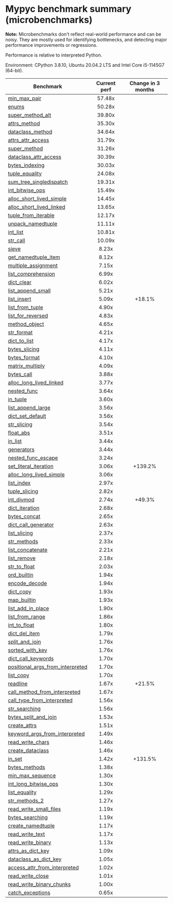 # Mypyc benchmark summary (microbenchmarks)

**Note:** Microbenchmarks don't reflect real-world performance and can be noisy.
           They are mostly used for identifying bottlenecks, and detecting major performance
           improvements or regressions.

Performance is relative to interpreted Python.

Environment: CPython 3.8.10, Ubuntu 20.04.2 LTS and Intel Core i5-1145G7 (64-bit).

| Benchmark | Current perf | Change in 3 months |
| --- | :---: | :---: |
| [min_max_pair](benchmarks/min_max_pair.md) | 57.48x |  |
| [enums](benchmarks/enums.md) | 50.28x |  |
| [super_method_alt](benchmarks/super_method_alt.md) | 39.80x |  |
| [attrs_method](benchmarks/attrs_method.md) | 35.30x |  |
| [dataclass_method](benchmarks/dataclass_method.md) | 34.64x |  |
| [attrs_attr_access](benchmarks/attrs_attr_access.md) | 31.79x |  |
| [super_method](benchmarks/super_method.md) | 31.26x |  |
| [dataclass_attr_access](benchmarks/dataclass_attr_access.md) | 30.39x |  |
| [bytes_indexing](benchmarks/bytes_indexing.md) | 30.03x |  |
| [tuple_equality](benchmarks/tuple_equality.md) | 24.08x |  |
| [sum_tree_singledispatch](benchmarks/sum_tree_singledispatch.md) | 19.31x |  |
| [int_bitwise_ops](benchmarks/int_bitwise_ops.md) | 15.49x |  |
| [alloc_short_lived_simple](benchmarks/alloc_short_lived_simple.md) | 14.45x |  |
| [alloc_short_lived_linked](benchmarks/alloc_short_lived_linked.md) | 13.65x |  |
| [tuple_from_iterable](benchmarks/tuple_from_iterable.md) | 12.17x |  |
| [unpack_namedtuple](benchmarks/unpack_namedtuple.md) | 11.11x |  |
| [int_list](benchmarks/int_list.md) | 10.81x |  |
| [str_call](benchmarks/str_call.md) | 10.09x |  |
| [sieve](benchmarks/sieve.md) | 8.23x |  |
| [get_namedtuple_item](benchmarks/get_namedtuple_item.md) | 8.12x |  |
| [multiple_assignment](benchmarks/multiple_assignment.md) | 7.15x |  |
| [list_comprehension](benchmarks/list_comprehension.md) | 6.99x |  |
| [dict_clear](benchmarks/dict_clear.md) | 6.02x |  |
| [list_append_small](benchmarks/list_append_small.md) | 5.21x |  |
| [list_insert](benchmarks/list_insert.md) | 5.09x | +18.1% |
| [list_from_tuple](benchmarks/list_from_tuple.md) | 4.90x |  |
| [list_for_reversed](benchmarks/list_for_reversed.md) | 4.83x |  |
| [method_object](benchmarks/method_object.md) | 4.65x |  |
| [str_format](benchmarks/str_format.md) | 4.21x |  |
| [dict_to_list](benchmarks/dict_to_list.md) | 4.17x |  |
| [bytes_slicing](benchmarks/bytes_slicing.md) | 4.11x |  |
| [bytes_format](benchmarks/bytes_format.md) | 4.10x |  |
| [matrix_multiply](benchmarks/matrix_multiply.md) | 4.09x |  |
| [bytes_call](benchmarks/bytes_call.md) | 3.88x |  |
| [alloc_long_lived_linked](benchmarks/alloc_long_lived_linked.md) | 3.77x |  |
| [nested_func](benchmarks/nested_func.md) | 3.64x |  |
| [in_tuple](benchmarks/in_tuple.md) | 3.60x |  |
| [list_append_large](benchmarks/list_append_large.md) | 3.56x |  |
| [dict_set_default](benchmarks/dict_set_default.md) | 3.56x |  |
| [str_slicing](benchmarks/str_slicing.md) | 3.54x |  |
| [float_abs](benchmarks/float_abs.md) | 3.51x |  |
| [in_list](benchmarks/in_list.md) | 3.44x |  |
| [generators](benchmarks/generators.md) | 3.44x |  |
| [nested_func_escape](benchmarks/nested_func_escape.md) | 3.24x |  |
| [set_literal_iteration](benchmarks/set_literal_iteration.md) | 3.06x | +139.2% |
| [alloc_long_lived_simple](benchmarks/alloc_long_lived_simple.md) | 3.06x |  |
| [list_index](benchmarks/list_index.md) | 2.97x |  |
| [tuple_slicing](benchmarks/tuple_slicing.md) | 2.82x |  |
| [int_divmod](benchmarks/int_divmod.md) | 2.74x | +49.3% |
| [dict_iteration](benchmarks/dict_iteration.md) | 2.68x |  |
| [bytes_concat](benchmarks/bytes_concat.md) | 2.65x |  |
| [dict_call_generator](benchmarks/dict_call_generator.md) | 2.63x |  |
| [list_slicing](benchmarks/list_slicing.md) | 2.37x |  |
| [str_methods](benchmarks/str_methods.md) | 2.33x |  |
| [list_concatenate](benchmarks/list_concatenate.md) | 2.21x |  |
| [list_remove](benchmarks/list_remove.md) | 2.18x |  |
| [str_to_float](benchmarks/str_to_float.md) | 2.03x |  |
| [ord_builtin](benchmarks/ord_builtin.md) | 1.94x |  |
| [encode_decode](benchmarks/encode_decode.md) | 1.94x |  |
| [dict_copy](benchmarks/dict_copy.md) | 1.93x |  |
| [map_builtin](benchmarks/map_builtin.md) | 1.93x |  |
| [list_add_in_place](benchmarks/list_add_in_place.md) | 1.90x |  |
| [list_from_range](benchmarks/list_from_range.md) | 1.86x |  |
| [int_to_float](benchmarks/int_to_float.md) | 1.80x |  |
| [dict_del_item](benchmarks/dict_del_item.md) | 1.79x |  |
| [split_and_join](benchmarks/split_and_join.md) | 1.76x |  |
| [sorted_with_key](benchmarks/sorted_with_key.md) | 1.76x |  |
| [dict_call_keywords](benchmarks/dict_call_keywords.md) | 1.70x |  |
| [positional_args_from_interpreted](benchmarks/positional_args_from_interpreted.md) | 1.70x |  |
| [list_copy](benchmarks/list_copy.md) | 1.70x |  |
| [readline](benchmarks/readline.md) | 1.67x | +21.5% |
| [call_method_from_interpreted](benchmarks/call_method_from_interpreted.md) | 1.67x |  |
| [call_type_from_interpreted](benchmarks/call_type_from_interpreted.md) | 1.56x |  |
| [str_searching](benchmarks/str_searching.md) | 1.56x |  |
| [bytes_split_and_join](benchmarks/bytes_split_and_join.md) | 1.53x |  |
| [create_attrs](benchmarks/create_attrs.md) | 1.51x |  |
| [keyword_args_from_interpreted](benchmarks/keyword_args_from_interpreted.md) | 1.49x |  |
| [read_write_chars](benchmarks/read_write_chars.md) | 1.46x |  |
| [create_dataclass](benchmarks/create_dataclass.md) | 1.46x |  |
| [in_set](benchmarks/in_set.md) | 1.42x | +131.5% |
| [bytes_methods](benchmarks/bytes_methods.md) | 1.38x |  |
| [min_max_sequence](benchmarks/min_max_sequence.md) | 1.30x |  |
| [int_long_bitwise_ops](benchmarks/int_long_bitwise_ops.md) | 1.30x |  |
| [list_equality](benchmarks/list_equality.md) | 1.29x |  |
| [str_methods_2](benchmarks/str_methods_2.md) | 1.27x |  |
| [read_write_small_files](benchmarks/read_write_small_files.md) | 1.19x |  |
| [bytes_searching](benchmarks/bytes_searching.md) | 1.19x |  |
| [create_namedtuple](benchmarks/create_namedtuple.md) | 1.17x |  |
| [read_write_text](benchmarks/read_write_text.md) | 1.17x |  |
| [read_write_binary](benchmarks/read_write_binary.md) | 1.13x |  |
| [attrs_as_dict_key](benchmarks/attrs_as_dict_key.md) | 1.09x |  |
| [dataclass_as_dict_key](benchmarks/dataclass_as_dict_key.md) | 1.05x |  |
| [access_attr_from_interpreted](benchmarks/access_attr_from_interpreted.md) | 1.02x |  |
| [read_write_close](benchmarks/read_write_close.md) | 1.01x |  |
| [read_write_binary_chunks](benchmarks/read_write_binary_chunks.md) | 1.00x |  |
| [catch_exceptions](benchmarks/catch_exceptions.md) | 0.65x |  |

